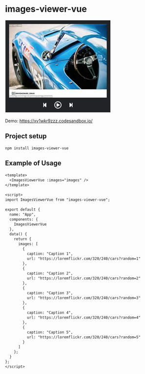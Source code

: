 # images-viewer-vue

![Alt text](/media/screenshot.png "screenshot")

Demo: https://xv1wkr9zzz.codesandbox.io/

## Project setup
```
npm install images-viewer-vue
```

## Example of Usage

```
<template>
  <ImagesViewerVue :images="images" />
</template>

<script>
import ImagesViewerVue from "images-viewer-vue";

export default {
  name: "App",
  components: {
    ImagesViewerVue
  },
  data() {
    return {
      images: [
        {
          caption: "Caption 1",
          url: "https://loremflickr.com/320/240/cars?random=1"
        },
        {
          caption: "Caption 2",
          url: "https://loremflickr.com/320/240/cars?random=2"
        },
        {
          caption: "Caption 3",
          url: "https://loremflickr.com/320/240/cars?random=3"
        },
        {
          caption: "Caption 4",
          url: "https://loremflickr.com/320/240/cars?random=4"
        },
        {
          caption: "Caption 5",
          url: "https://loremflickr.com/320/240/cars?random=5"
        }
      ]
    };
  }
};
</script>
```